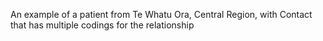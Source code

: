 An example of a patient from Te Whatu Ora, Central Region, with Contact 
that has multiple codings for the relationship